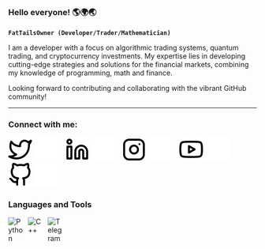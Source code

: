 ### Hello everyone! 🌎🌍🌏

**`FatTailsOwner (Developer/Trader/Mathematician)`**

I am a developer with a focus on algorithmic trading systems, quantum trading, and cryptocurrency investments. My expertise lies in developing cutting-edge strategies and solutions for the financial markets, combining my knowledge of programming, math and finance. 

Looking forward to contributing and collaborating with the vibrant GitHub community!

---

### Connect with me:

[![website](./img/twitter-light.svg)](https://twitter.com/tim72348546#gh-light-mode-only)
[![website](./img/twitter-dark.svg)](https://twitter.com/tim72348546#gh-dark-mode-only)
&nbsp;&nbsp;
[![website](./img/linkedin-light.svg)](https://linkedin.com/in/codeSTACKr#gh-light-mode-only)
[![website](./img/linkedin-dark.svg)](https://linkedin.com/in/codeSTACKr#gh-dark-mode-only)
&nbsp;&nbsp;
[![website](./img/instagram-light.svg)](https://www.instagram.com/saggerhahah#gh-light-mode-only)
[![website](./img/instagram-dark.svg)](https://www.instagram.com/saggerhahah#gh-dark-mode-only)
&nbsp;&nbsp;
[![website](./img/youtube-light.svg)](https://www.youtube.com/@timeth7799#gh-light-mode-only)
[![website](./img/youtube-dark.svg)](https://www.youtube.com/@timeth7799#gh-dark-mode-only)
&nbsp;&nbsp;
[![website](./img/github-light.svg)](https://youtube.com/codestackr#gh-light-mode-only)
[![website](./img/github-dark.svg)](https://youtube.com/codestackr#gh-dark-mode-only)

### Languages and Tools

<img align="left" alt="Python" width="30px" style="padding-right:10px;" src="https://cdn.jsdelivr.net/gh/devicons/devicon/icons/python/python-plain.svg" />
<img align="left" alt="C++" width="30px" style="padding-right:10px;" src="https://cdn.jsdelivr.net/gh/devicons/devicon/icons/cplusplus/cplusplus-line.svg" />
<img align="left" alt="Telegram" width="30px" style="padding-right:10px;" src="https://upload.wikimedia.org/wikipedia/commons/8/82/Telegram_logo.svg" />

<br />

#


<!--
**tapiskarev/tapiskarev** is a ✨ _special_ ✨ repository because its `README.md` (this file) appears on your GitHub profile.

Here are some ideas to get you started:

- 🔭 I’m currently working on ...
- 🌱 I’m currently learning ...
- 👯 I’m looking to collaborate on ...
- 🤔 I’m looking for help with ...
- 💬 Ask me about ...
- 📫 How to reach me: ...
- 😄 Pronouns: ...
- ⚡ Fun fact: ...
-->
